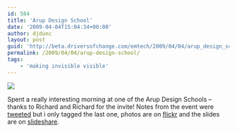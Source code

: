 ```yaml
---
id: 584
title: 'Arup Design School'
date: '2009-04-04T15:04:34+00:00'
author: djdunc
layout: post
guid: 'http://beta.driversofchange.com/emtech/2009/04/04/arup_design_school/'
permalink: /2009/04/04/arup-design-school/
tags:
    - 'making invisible visible'
---
```


![](https://i0.wp.com/farm4.static.flickr.com/3040/3411894324_4d214bcf58.jpg?w=1170)

Spent a really interesting morning at one of the Arup Design Schools – thanks to Richard and Richard for the invite! Notes from the event were [tweeted](http://search.twitter.com/search?q=arupdesignschool) but i only tagged the last one, photos are on [flickr](http://www.flickr.com/photos/pseudonomad/sets/72157616332660332/) and the slides are on [slideshare](http://www.slideshare.net/djdunc/design-school-data-in-the-be).